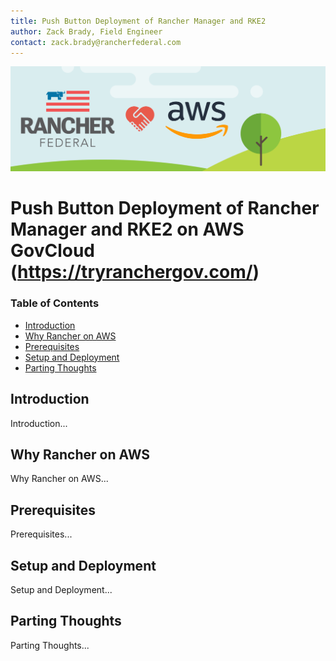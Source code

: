 ```yaml
---
title: Push Button Deployment of Rancher Manager and RKE2
author: Zack Brady, Field Engineer
contact: zack.brady@rancherfederal.com
---
```



![rgs-aws-banner](/images/rgs-aws-banner.png)


# Push Button Deployment of Rancher Manager and RKE2 on AWS GovCloud (https://tryranchergov.com/)

### Table of Contents
* [Introduction](#introduction)
* [Why Rancher on AWS](#why-rancher-on-aws)
* [Prerequisites](#prerequisites)
* [Setup and Deployment](#setup-and-deployment)
* [Parting Thoughts](#parting-thoughts)


## Introduction

Introduction...

## Why Rancher on AWS

Why Rancher on AWS...

## Prerequisites

Prerequisites...

## Setup and Deployment

Setup and Deployment...

## Parting Thoughts

Parting Thoughts...
